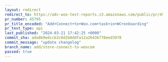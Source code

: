 ```yaml
---
layout: redirect
redirect_to: https://a8c-woo-test-reports.s3.amazonaws.com/public/pr/45795/api/index.html
pr_number: 45795
pr_title_encoded: "Add+Connect+to+Woo.com+task+in+WC+onboarding"
pr_test_type: api
last_published: "2024-03-21 17:42:25 +0000"
commit_sha: ada8b9edccb2c0d2b0ddfa12a26436770eed3978
commit_message: "update changelog"
branch_name: add/store-connect-to-woocom
passed: true
---
```

